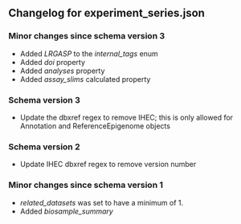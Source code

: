## Changelog for experiment_series.json

### Minor changes since schema version 3

* Added *LRGASP* to the *internal_tags* enum
* Added *doi* property
* Added *analyses* property
* Added *assay_slims* calculated property

### Schema version 3

* Update the dbxref regex to remove IHEC; this is only allowed for Annotation and ReferenceEpigenome objects

### Schema version 2

* Update IHEC dbxref regex to remove version number

### Minor changes since schema version 1

* *related_datasets* was set to have a minimum of 1.
* Added *biosample_summary*
